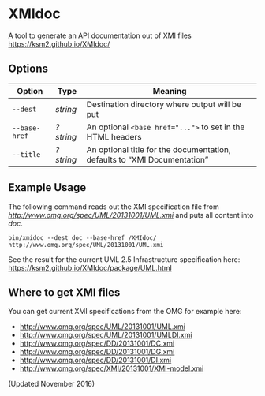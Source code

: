 # XMIdoc
A tool to generate an API documentation out of XMI files https://ksm2.github.io/XMIdoc/

## Options

| Option        | Type      | Meaning |
| ------------- | --------- | ------- |
| `--dest`      | *string*  | Destination directory where output will be put |
| `--base-href` | *?string* | An optional `<base href="...">` to set in the HTML headers |
| `--title`     | *?string* | An optional title for the documentation, defaults to “XMI Documentation” |

## Example Usage
The following command reads out the XMI specification file from *http://www.omg.org/spec/UML/20131001/UML.xmi* and puts all content into *doc*.

```
bin/xmidoc --dest doc --base-href /XMIdoc/ http://www.omg.org/spec/UML/20131001/UML.xmi 
```

See the result for the current UML 2.5 Infrastructure specification here: https://ksm2.github.io/XMIdoc/package/UML.html

## Where to get XMI files
You can get current XMI specifications from the OMG for example here: 
* http://www.omg.org/spec/UML/20131001/UML.xmi
* http://www.omg.org/spec/UML/20131001/UMLDI.xmi
* http://www.omg.org/spec/DD/20131001/DC.xmi
* http://www.omg.org/spec/DD/20131001/DG.xmi
* http://www.omg.org/spec/DD/20131001/DI.xmi
* http://www.omg.org/spec/XMI/20131001/XMI-model.xmi

(Updated November 2016)
